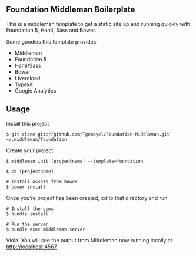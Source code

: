 ## Foundation Middleman Boilerplate

This is a middleman template to get a static site up and running quickly with Foundation 5, Haml, Sass and Bower. 

Some goodies this template provides:

* Middleman
* Foundation 5 
* Haml/Sass
* Bower 
* Livereload 
* Typekit 
* Google Analytics


## Usage 

Install this project 

```
$ git clone git://github.com/Tgemayel/Foundation-Middleman.git ~/.middleman/foundation
```

Create your project  

```
$ middleman init [projectname] --template=foundation

$ cd [projectname]

# install assets from bower
$ bower install    
```

Once you're project has been created, cd to that directory and run 


```
# Install the gems 
$ bundle install

# Run the server 
$ bundle exec middleman server
```

Viola. You will see the output from Middleman now running locally at [http://localhost:4567](http://localhost:4567)



